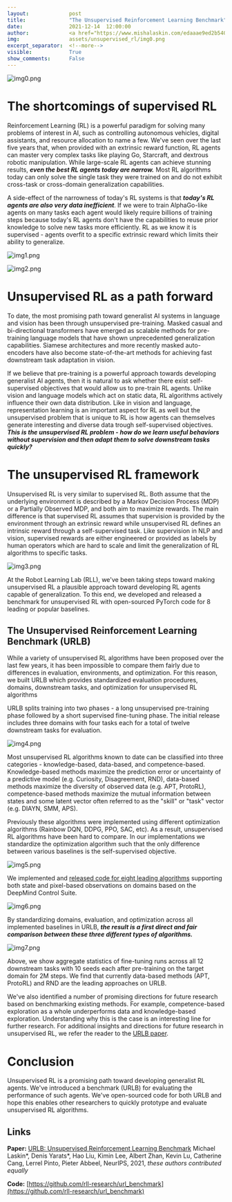 ```yaml
---
layout:             post
title:              "The Unsupervised Reinforcement Learning Benchmark"
date:               2021-12-14  12:00:00
author:             <a href="https://www.mishalaskin.com/edaaae9ed2b54016a66a0e315a9c9f63">Misha Laskin</a> and <a href="https://cs.nyu.edu/~dy1042/">Denis Yarats</a>
img:                assets/unsupervised_rl/img0.png
excerpt_separator:  <!--more-->
visible:            True
show_comments:      False
---
```


<!--
These are comments in HTML. The above header text is needed to format the
title, authors, etc. The "example_post" is an example representative image (not
GIF) that we use for each post for tweeting (see below as well) and for the
emails to subscribers. Please provide this image (and any other images and
GIFs) in the blog to the BAIR Blog editors directly.

The text directly below gets tweets to work. Please adjust according to your
post.

The `static/blog` directory is a location on the blog server which permanently
stores the images/GIFs in BAIR Blog posts. Each post has a subdirectory under
this for its images (titled `example_post` here, please change).

Keeping the post visbility as False will mean the post is only accessible if
you know the exact URL.

You can also turn on Disqus comments, but we recommend disabling this feature.
-->

<!-- twitter -->
<meta name="twitter:title" content="The Unsupervised Reinforcement Learning Benchmark">
<meta name="twitter:card" content="summary_large_image">
<meta name="twitter:image" content="https://bair.berkeley.edu/static/blog/unsupervised_rl/img0.png">

<meta name="keywords" content="unsupervised learning, reinforcement learning, benchmark">
<meta name="description" content="Blog post about unsupervised reinforcement learning and benchmarking unsupervised RL algorithms">
<meta name="author" content="Misha Laskin, Denis Yarats">

<!--
The actual text for the post content appears below.  Text will appear on the
homepage, i.e., https://bair.berkeley.edu/blog/ but we only show part of the
posts on the homepage. The rest is accessed via clicking 'Continue'. This is
enforced with the `more` excerpt separator.
-->

<!-- # The Unsupervised Reinforcement Learning Benchmark
 -->
![img0.png](https://bair.berkeley.edu/static/blog/unsupervised-rl/img0.png)

# The shortcomings of supervised RL

Reinforcement Learning (RL) is a powerful paradigm for solving many problems of interest in AI, such as controlling autonomous vehicles, digital assistants, and resource allocation to name a few. We've seen over the last five years that, when provided with an extrinsic reward function, RL agents can master very complex tasks like playing Go, Starcraft, and dextrous robotic manipulation. While large-scale RL agents can achieve stunning results, ***even the best RL agents today are narrow.*** Most RL algorithms today can only solve the single task they were trained on and do not exhibit cross-task or cross-domain generalization capabilities.

A side-effect of the narrowness of today's RL systems is that ***today's RL agents are also very data inefficient***. If we were to train AlphaGo-like agents on many tasks each agent would likely require billions of training steps because today's RL agents don't have the capabilities to reuse prior knowledge to solve new tasks more efficiently. RL as we know it is supervised - agents overfit to a specific extrinsic reward which limits their ability to generalize.

<!--more-->

![img1.png](https://bair.berkeley.edu/static/blog/unsupervised-rl/img1.png)

![img2.png](https://bair.berkeley.edu/static/blog/unsupervised-rl/img2.png)

# Unsupervised RL as a path forward

To date, the most promising path toward generalist AI systems in language and vision has been through unsupervised pre-training. Masked casual and bi-directional transformers have emerged as scalable methods for pre-training language models that have shown unprecedented generalization capabilities. Siamese architectures and more recently masked auto-encoders have also become state-of-the-art methods for achieving fast downstream task adaptation in vision.

If we believe that pre-training is a powerful approach towards developing generalist AI agents, then it is natural to ask whether there exist self-supervised objectives that would allow us to pre-train RL agents. Unlike vision and language models which act on static data, RL algorithms actively influence their own data distribution. Like in vision and language, representation learning is an important aspect for RL as well but the unsupervised problem that is unique to RL is how agents can themselves generate interesting and diverse data trough self-supervised objectives. ***This is the unsupervised RL problem - how do we learn useful behaviors without supervision and then adapt them to solve downstream tasks quickly?***

# The unsupervised RL framework

Unsupervised RL is very similar to supervised RL. Both assume that the underlying environment is described by a Markov Decision Process (MDP) or a Partially Observed MDP, and both aim to maximize rewards. The main difference is that supervised RL assumes that supervision is provided by the environment through an extrinsic reward while unsupervised RL defines an intrinsic reward through a self-supervised task. Like supervision in NLP and vision, supervised rewards are either engineered or provided as labels by human operators which are hard to scale and limit the generalization of RL algorithms to specific tasks.

![img3.png](https://bair.berkeley.edu/static/blog/unsupervised-rl/img3.png)

At the Robot Learning Lab (RLL), we've been taking steps toward making unsupervised RL a plausible approach toward developing RL agents capable of generalization. To this end, we developed and released a benchmark for unsupervised RL with open-sourced PyTorch code for 8 leading or popular baselines.

## The Unsupervised Reinforcement Learning Benchmark (URLB)

While a variety of unsupervised RL algorithms have been proposed over the last few years, it has been impossible to compare them fairly due to differences in evaluation, environments, and optimization. For this reason, we built URLB which provides standardized evaluation procedures, domains, downstream tasks, and optimization for unsupervised RL algorithms

URLB splits training into two phases - a long unsupervised pre-training phase followed by a short supervised fine-tuning phase. The initial release includes three domains with four tasks each for a total of twelve downstream tasks for evaluation. 

![img4.png](https://bair.berkeley.edu/static/blog/unsupervised-rl/img4.png)

Most unsupervised RL algorithms known to date can be classified into three categories - knowledge-based, data-based, and competence-based. Knowledge-based methods maximize the prediction error or uncertainty of a predictive model (e.g. Curiosity, Disagreement, RND), data-based methods maximize the diversity of observed data (e.g. APT, ProtoRL), competence-based methods maximize the mutual information between states and some latent vector often referred to as the "skill" or "task" vector (e.g. DIAYN, SMM, APS). 

Previously these algorithms were implemented using different optimization algorithms (Rainbow DQN, DDPG, PPO, SAC, etc). As a result, unsupervised RL algorithms have been hard to compare. In our implementations we standardize the optimization algorithm such that the only difference between various baselines is the self-supervised objective. 

![img5.png](https://bair.berkeley.edu/static/blog/unsupervised-rl/img5.png)

We implemented and [released code for eight leading algorithms](https://github.com/rll-research/url_benchmark) supporting both state and pixel-based observations on domains based on the DeepMind Control Suite.

![img6.png](https://bair.berkeley.edu/static/blog/unsupervised-rl/img6.png)

By standardizing domains, evaluation, and optimization across all implemented baselines in URLB, ***the result is a first direct and fair comparison between these three different types of algorithms.*** 

![img7.png](https://bair.berkeley.edu/static/blog/unsupervised-rl/img7.png)

Above, we show aggregate statistics of fine-tuning runs across all 12 downstream tasks with 10 seeds each after pre-training on the target domain for 2M steps. We find that currently data-based methods (APT, ProtoRL) and RND are the leading approaches on URLB. 

We've also identified a number of promising directions for future research based on benchmarking existing methods. For example, competence-based exploration as a whole underperforms data and knowledge-based exploration. Understanding why this is the case is an interesting line for further research. For additional insights and directions for future research in unsupervised RL, we refer the reader to the [URLB paper](https://openreview.net/forum?id=lwrPkQP_is).

# Conclusion

Unsupervised RL is a promising path toward developing generalist RL agents. We've introduced a benchmark (URLB) for evaluating the performance of such agents. We've open-sourced code for both URLB and hope this enables other researchers to quickly prototype and evaluate unsupervised RL algorithms.

## Links

**Paper:** [URLB: Unsupervised Reinforcement Learning Benchmark](https://openreview.net/forum?id=lwrPkQP_is)
Michael Laskin\*, Denis Yarats\*, Hao Liu, Kimin Lee, Albert Zhan, Kevin Lu, Catherine Cang, Lerrel Pinto, Pieter Abbeel, NeurIPS, 2021, *these authors contributed equally* 

**Code:** [https://github.com/rll-research/url_benchmark](https://github.com/rll-research/url_benchmark)
